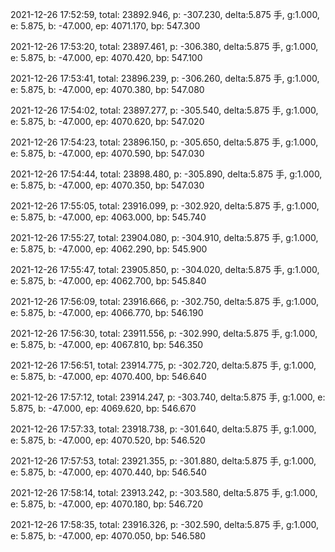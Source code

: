 2021-12-26 17:52:59, total: 23892.946, p: -307.230, delta:5.875 手, g:1.000, e: 5.875, b: -47.000, ep: 4071.170, bp: 547.300

2021-12-26 17:53:20, total: 23897.461, p: -306.380, delta:5.875 手, g:1.000, e: 5.875, b: -47.000, ep: 4070.420, bp: 547.100

2021-12-26 17:53:41, total: 23896.239, p: -306.260, delta:5.875 手, g:1.000, e: 5.875, b: -47.000, ep: 4070.380, bp: 547.080

2021-12-26 17:54:02, total: 23897.277, p: -305.540, delta:5.875 手, g:1.000, e: 5.875, b: -47.000, ep: 4070.620, bp: 547.020

2021-12-26 17:54:23, total: 23896.150, p: -305.650, delta:5.875 手, g:1.000, e: 5.875, b: -47.000, ep: 4070.590, bp: 547.030

2021-12-26 17:54:44, total: 23898.480, p: -305.890, delta:5.875 手, g:1.000, e: 5.875, b: -47.000, ep: 4070.350, bp: 547.030

2021-12-26 17:55:05, total: 23916.099, p: -302.920, delta:5.875 手, g:1.000, e: 5.875, b: -47.000, ep: 4063.000, bp: 545.740

2021-12-26 17:55:27, total: 23904.080, p: -304.910, delta:5.875 手, g:1.000, e: 5.875, b: -47.000, ep: 4062.290, bp: 545.900

2021-12-26 17:55:47, total: 23905.850, p: -304.020, delta:5.875 手, g:1.000, e: 5.875, b: -47.000, ep: 4062.700, bp: 545.840

2021-12-26 17:56:09, total: 23916.666, p: -302.750, delta:5.875 手, g:1.000, e: 5.875, b: -47.000, ep: 4066.770, bp: 546.190

2021-12-26 17:56:30, total: 23911.556, p: -302.990, delta:5.875 手, g:1.000, e: 5.875, b: -47.000, ep: 4067.810, bp: 546.350

2021-12-26 17:56:51, total: 23914.775, p: -302.720, delta:5.875 手, g:1.000, e: 5.875, b: -47.000, ep: 4070.400, bp: 546.640

2021-12-26 17:57:12, total: 23914.247, p: -303.740, delta:5.875 手, g:1.000, e: 5.875, b: -47.000, ep: 4069.620, bp: 546.670

2021-12-26 17:57:33, total: 23918.738, p: -301.640, delta:5.875 手, g:1.000, e: 5.875, b: -47.000, ep: 4070.520, bp: 546.520

2021-12-26 17:57:53, total: 23921.355, p: -301.880, delta:5.875 手, g:1.000, e: 5.875, b: -47.000, ep: 4070.440, bp: 546.540

2021-12-26 17:58:14, total: 23913.242, p: -303.580, delta:5.875 手, g:1.000, e: 5.875, b: -47.000, ep: 4070.180, bp: 546.720

2021-12-26 17:58:35, total: 23916.326, p: -302.590, delta:5.875 手, g:1.000, e: 5.875, b: -47.000, ep: 4070.050, bp: 546.580